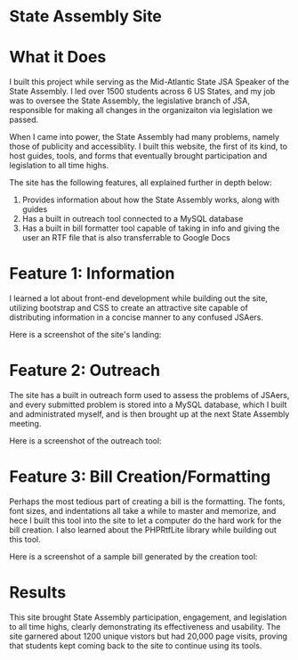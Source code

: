 # State Assembly Site
# What it Does
I built this project while serving as the Mid-Atlantic State JSA Speaker of the State Assembly. I led over 1500 students across 6 US States, and my job was to oversee the State Assembly, the legislative branch of JSA, responsible for making all changes in the organizaiton via legislation we passed.

When I came into power, the State Assembly had many problems, namely those of publicity and accessiblity. I built this website, the first of its kind, to host guides, tools, and forms that eventually brought participation and legislation to all time highs.

The site has the following features, all explained further in depth below:
1. Provides information about how the State Assembly works, along with guides
2. Has a built in outreach tool connected to a MySQL database
3. Has a built in bill formatter tool capable of taking in info and giving the user an RTF file that is also transferrable to Google Docs

# Feature 1: Information
I learned a lot about front-end development while building out the site, utilizing bootstrap and CSS to create an attractive site capable of distributing information in a concise manner to any confused JSAers.

Here is a screenshot of the site's landing:

# Feature 2: Outreach
The site has a built in outreach form used to assess the problems of JSAers, and every submitted problem is stored into a MySQL database, which I built and administrated myself, and is then brought up at the next State Assembly meeting.

Here is a screenshot of the outreach tool:

# Feature 3: Bill Creation/Formatting
Perhaps the most tedious part of creating a bill is the formatting. The fonts, font sizes, and indentations all take a while to master and memorize, and hece I built this tool into the site to let a computer do the hard work for the bill creation. I also learned about the PHPRtfLite library while building out this tool.

Here is a screenshot of a sample bill generated by the creation tool:

# Results 
This site brought State Assembly participation, engagement, and legislation to all time highs, clearly demonstrating its effectiveness and usability. The site garnered about 1200 unique vistors but had 20,000 page visits, proving that students kept coming back to the site to continue using its tools.
